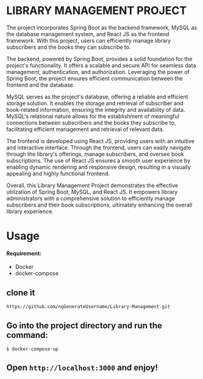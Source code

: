 # LIBRARY MANAGEMENT PROJECT

The project incorporates Spring Boot as the backend framework, MySQL as the database management system, and React JS as the frontend framework. With this project, users can efficiently manage library subscribers and the books they can subscribe to.

The backend, powered by Spring Boot, provides a solid foundation for the project's functionality. It offers a scalable and secure API for seamless data management, authentication, and authorization. Leveraging the power of Spring Boot, the project ensures efficient communication between the frontend and the database.

MySQL serves as the project's database, offering a reliable and efficient storage solution. It enables the storage and retrieval of subscriber and book-related information, ensuring the integrity and availability of data. MySQL's relational nature allows for the establishment of meaningful connections between subscribers and the books they subscribe to, facilitating efficient management and retrieval of relevant data.

The frontend is developed using React JS, providing users with an intuitive and interactive interface. Through the frontend, users can easily navigate through the library's offerings, manage subscribers, and oversee book subscriptions. The use of React JS ensures a smooth user experience by enabling dynamic rendering and responsive design, resulting in a visually appealing and highly functional frontend.

Overall, this Library Management Project demonstrates the effective utilization of Spring Boot, MySQL, and React JS. It empowers library administrators with a comprehensive solution to efficiently manage subscribers and their book subscriptions, ultimately enhancing the overall library experience.

# Usage
 ####  Requirement:
 

 - Docker
 - docker-compose

 
## clone it
```
https://github.com/ngGenerateUsername/Library-Management.git
```


## Go into the project directory and run the command:


```
$ docker-compose up
```
## Open `http://localhost:3000` and enjoy!

